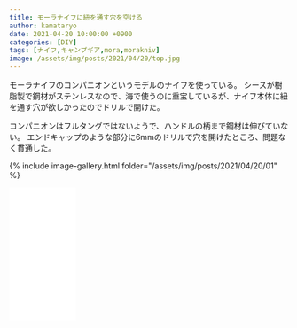 ```yaml
---
title: モーラナイフに紐を通す穴を空ける
author: kamataryo
date: 2021-04-20 10:00:00 +0900
categories: [DIY]
tags: [ナイフ,キャンプギア,mora,morakniv]
image: /assets/img/posts/2021/04/20/top.jpg
---
```


モーラナイフのコンパニオンというモデルのナイフを使っている。
シースが樹脂製で鋼材がステンレスなので、海で使うのに重宝しているが、ナイフ本体に紐を通す穴が欲しかったのでドリルで開けた。

コンパニオンはフルタングではないようで、ハンドルの柄まで鋼材は伸びていない。
エンドキャップのような部分に6mmのドリルで穴を開けたところ、問題なく貫通した。

{% include image-gallery.html folder="/assets/img/posts/2021/04/20/01" %}

<iframe style="width:120px;height:240px;" marginwidth="0" marginheight="0" scrolling="no" frameborder="0" src="//rcm-fe.amazon-adsystem.com/e/cm?lt1=_blank&bc1=000000&IS2=1&bg1=FFFFFF&fc1=000000&lc1=0000FF&t=kamataryo09-22&language=ja_JP&o=9&p=8&l=as4&m=amazon&f=ifr&ref=as_ss_li_til&asins=B009NZVZ3E&linkId=59ba2a0040e507902acaf87da0ee7fce"></iframe>